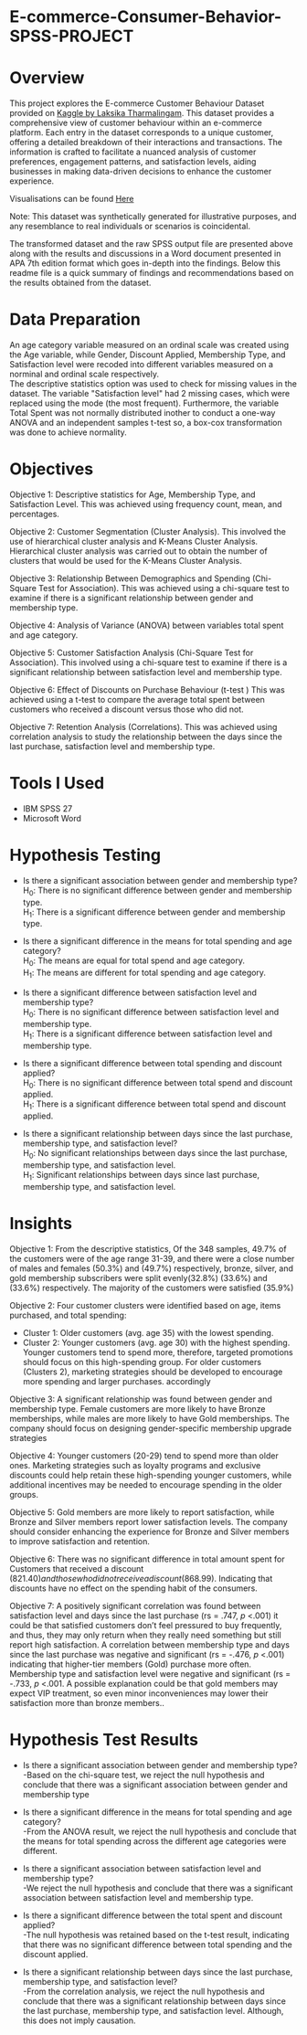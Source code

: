 # E-commerce-Consumer-Behavior-SPSS-PROJECT
# Overview
This project explores the E-commerce Customer Behaviour Dataset provided on [Kaggle by Laksika Tharmalingam](https://www.kaggle.com/datasets/uom190346a/e-commerce-customer-behavior-dataset). This dataset provides a comprehensive view of customer behaviour within an e-commerce platform. Each entry in the dataset corresponds to a unique customer, offering a detailed breakdown of their interactions and transactions. The information is crafted to facilitate a nuanced analysis of customer preferences, engagement patterns, and satisfaction levels, aiding businesses in making data-driven decisions to enhance the customer experience. <br />

Visualisations can be found [Here](https://omoredeiguma.github.io/Website-Hosting-E-Commerce.github.io/)

Note: This dataset was synthetically generated for illustrative purposes, and any resemblance to real individuals or scenarios is coincidental. <br />

The transformed dataset and the raw SPSS output file are presented above along with the results and discussions in a Word document presented in APA 7th edition format which goes in-depth into the findings. Below this readme file is a quick summary of findings and recommendations based on the results obtained from the dataset.<br />

# Data Preparation
An age category variable measured on an ordinal scale was created using the Age variable, while Gender, Discount Applied, Membership Type, and Satisfaction level were recoded into different variables measured on a norminal and ordinal scale respectively. <br />
The descriptive statistics option was used to check for missing values in the dataset. The variable "Satisfaction level" had 2 missing cases, which were replaced using the mode (the most frequent). Furthermore, the variable Total Spent was not normally distributed inother to conduct a  one-way ANOVA and an independent samples t-test so, a box-cox transformation was done to achieve normality.

# Objectives
Objective 1: Descriptive statistics for Age, Membership Type, and Satisfaction Level. This was achieved using frequency count, mean, and percentages. <br />

Objective 2: Customer Segmentation (Cluster Analysis). This involved the use of hierarchical cluster analysis and K-Means Cluster Analysis. Hierarchical cluster analysis was carried out to obtain the number of clusters that would be used for the K-Means Cluster Analysis. <br />

Objective 3: Relationship Between Demographics and Spending (Chi-Square Test for Association). This was achieved using a chi-square test to examine if there is a significant relationship between gender and membership type. <br />

Objective 4: Analysis of Variance (ANOVA) between variables total spent and age category. <br />

Objective 5: Customer Satisfaction Analysis (Chi-Square Test for Association). This involved using a chi-square test to examine if there is a significant relationship between satisfaction level and membership type. <br />

Objective 6: Effect of Discounts on Purchase Behaviour (t-test ) This was achieved using a t-test to compare the average total spent between customers who received a discount versus those who did not. <br />

Objective 7: Retention Analysis (Correlations). This was achieved using correlation analysis to study the relationship between the days since the last purchase, satisfaction level and membership type.

# Tools I Used
* IBM SPSS 27
* Microsoft Word <br />

# Hypothesis Testing
* Is there a significant association between gender and membership type? <br />
  H<sub>0</sub>: There is no significant difference between gender and membership type. <br />
  H<sub>1</sub>: There is a significant difference between gender and membership type. <br />
  
* Is there a significant difference in the means for total spending and age category? <br />
  H<sub>0</sub>: The means are equal for total spend and age category.  <br />
  H<sub>1</sub>: The means are different for total spending and age category.  <br />

* Is there a significant difference between satisfaction level and membership type? <br />
  H<sub>0</sub>: There is no significant difference between satisfaction level and membership type. <br />
  H<sub>1</sub>: There is a significant difference between satisfaction level and membership type. <br />

* Is there a significant difference between total spending and discount applied? <br />
   H<sub>0</sub>: There is no significant difference between total spend and discount applied. <br />
   H<sub>1</sub>: There is a significant difference between total spend and discount applied. <br />

* Is there a significant relationship between days since the last purchase, membership type, and satisfaction level? <br />
   H<sub>0</sub>: No significant relationships between days since the last purchase, membership type, and satisfaction level. <br />
   H<sub>1</sub>: Significant relationships between days since last purchase, membership type, and satisfaction level. <br />

# Insights
Objective 1: From the descriptive statistics, Of the 348 samples, 49.7% of the customers were of the age range 31-39, and there were a close number of males and females (50.3%) and (49.7%) respectively, bronze, silver, and gold membership subscribers were split evenly(32.8%) (33.6%) and (33.6%) respectively. The majority of the customers were satisfied (35.9%) <br />

Objective 2: Four customer clusters were identified based on age, items purchased, and total spending:
* Cluster 1: Older customers (avg. age 35) with the lowest spending.
* Cluster 2: Younger customers (avg. age 30) with the highest spending.
Younger customers tend to spend more, therefore, targeted promotions should focus on this high-spending group. For older customers (Clusters 2), marketing strategies should be developed to encourage more spending and larger purchases. accordingly​ <br />

Objective 3: A significant relationship was found between gender and membership type. Female customers are more likely to have Bronze memberships, while males are more likely to have Gold memberships​. The company should focus on designing gender-specific membership upgrade strategies <br />

Objective 4: Younger customers (20-29) tend to spend more than older ones. Marketing strategies such as loyalty programs and exclusive discounts could help retain these high-spending younger customers, while additional incentives may be needed to encourage spending in the older groups. <br />

Objective 5: Gold members are more likely to report satisfaction, while Bronze and Silver members report lower satisfaction levels. The company should consider enhancing the experience for Bronze and Silver members to improve satisfaction and retention. <br />

Objective 6: There was no significant difference in total amount spent for Customers that received a discount ($821.40) and those who did not receive a discount ($868.99). Indicating that discounts have no effect on the spending habit of the consumers. <br />

Objective 7: A positively significant correlation was found between satisfaction level and days since the last purchase (rs = .747, *p* <.001) it could be that satisfied customers don’t feel pressured to buy frequently, and thus, they may only return when they really need something but still report high satisfaction. A correlation between membership type and days since the last purchase was negative and significant (rs = -.476, *p* <.001) indicating that higher-tier members (Gold) purchase more often. Membership type and satisfaction level were negative and significant (rs = -.733, *p* <.001. A possible explanation could be that gold members may expect VIP treatment, so even minor inconveniences may lower their satisfaction more than bronze members.. <br />

# Hypothesis Test Results
 * Is there a significant association between gender and membership type? <br />
  -Based on the chi-square test, we reject the null hypothesis and conclude that there was a significant association between gender and membership type <br />

* Is there a significant difference in the means for total spending and age category? <br />
  -From the ANOVA result, we reject the null hypothesis and conclude that the means for total spending across the different age categories were different. <br />
  
* Is there a significant association between satisfaction level and membership type? <br />
  -We reject the null hypothesis and conclude that there was a significant association between satisfaction level and membership type. <br />
  
* Is there a significant difference between the total spent and discount applied? <br />
  -The null hypothesis was retained based on the t-test result, indicating that there was no significant difference between total spending and the discount applied. <br />
  
* Is there a significant relationship between days since the last purchase, membership type, and satisfaction level? <br />
  -From the correlation analysis, we reject the null hypothesis and conclude that there was a significant relationship between days since the last purchase, membership type, and satisfaction level. Although, this does not imply causation.
